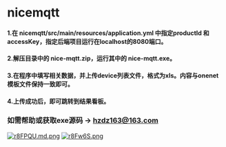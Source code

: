 # nicemqtt

####  1.在 nicemqtt/src/main/resources/application.yml 中指定productId 和 accessKey，指定后端项目运行在localhost的8080端口。
####  2.解压目录中的 nice-mqtt.zip，运行其中的 nice-mqtt.exe。
####  3.在程序中填写相关数据，并上传device列表文件，格式为xls。内容与onenet模板文件保持一致即可。
####  4.上传成功后，即可跳转到结果看板。
### 如需帮助或获取exe源码 -> hzdz163@163.com
[![r8FPQU.md.png](https://s3.ax1x.com/2020/12/17/r8FPQU.md.png)](https://imgchr.com/i/r8FPQU)
[![r8Fw6S.png](https://s3.ax1x.com/2020/12/17/r8Fw6S.png)](https://imgchr.com/i/r8Fw6S)
